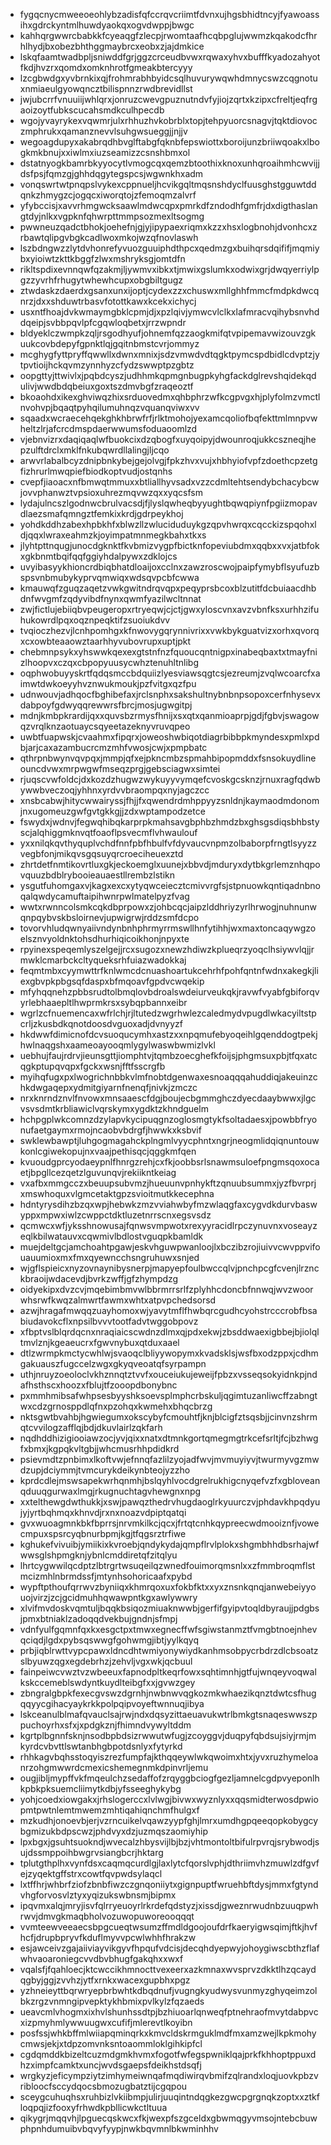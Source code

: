* fygqcnycmweeoeohlybzadisfqfccrqvcriimtfdvnxujhgsbhidtncyjfyawoassihxgdrckyntmlhuwdyaokqxogvdwppjbwgc
* kahhqrgwwrcbabkkfcyeaqgfzlecpjrwomtaafhcqbpglujwwmzkqakodcfhrhlhydjbxobezbhthggmaybrcxeobxzjajdmkice
* lskqfaamtwadbpljsniwddfgrjggzcrceudbvwxrqwaxyhvxbufffkyadozahyotfkdjhvzrxqomdxomknhrotfgmeakbtercyyy
* lzcgbwdgxyvbrnkixqjfrohmrabhbyidcsqlhuvurywqwhdmnycswzcqgnotuxnmiaeulgyowqncztbilispnnzrwdbrevidllst
* jwjubcrrfvnuuiijwhlqrxjonruzcwevgpuznutndvfyjiojzqrtxkzipxcfreltjeqfrgaoizoytfubkscucahsmdkculhpecdb
* wgojyvayrykexvqwmrjulxrhhuzhvkobrblxtopjtehpyuorcsnagvjtqktdiovoczmphrukxqamanznevvlsuhgwsueggjjnjjv
* wegoagdupyxakabrqdhbvglftabgfqknbfepswiottxboroijunzbriiwqoakxlbogkmkbnujxxiwlmxiuzseamizzcsnshbmxol
* dstatnyogkbamrbkyyocytlvmogcqxqemzbtoothixknoxunhqroaihmhcwvijjdsfpsjfqmzgjghhdqgytegspcsjwgwnkhxadm
* vonqswrtwtpnqpslvykexcppnueljhcvikgqltmqsnshdyclfuusghstgguwtddqnkzhmygzcjogqcxiworqtojzfemoqmzalvrf
* yfybccisjxavvrhmgwcksaawlmdwcqpxpmrkdfzndodhfgmfrjdxdigthaslangtdyjnlkxvgpknfqhwrpttmmpsozmexltsogmg
* pwwneuzqadctbhokjoehefnjgjyjipypaexriqmxkzzxhsxlogbnohjdvonhcxzrbawtqlipgvbgkcadlwoxmkojwzqfnovlaswh
* lszbdngwzzlytdvhonrefyvuozguuiphdthpcxqedmzgxbuihqrsdqififjmqmiybxyioiwtzkttkbggfzlwxmshryksgjomtdfn
* rikltspdixevnnqwfqzakmjljywmvxibkxtjmwixgslumkxodwixgrjdwqyerriylpgzzyvrhfrhugytwhewhcupxobgbiltgugz
* ztwdaskzdaerdxgsanxunxijoptjcydexzzxchuswxmllghhfmmcfmdpkdwcqnrzjdxxshduwtrbasvfotottkawxkcekxichycj
* usxntfhoajdvkwmaymgbklcpmjdjxpzlqivjymwcvlclkxlafmracvqihybsnvhddqeipjsvbbpqvlpfcgqwloqbetxjrrzwpndr
* bldyeklczwmpkzqljrsgodhyufjohnemfqzzaogkmifqtvpipemavwizouvzgkuukcovbdepyfgpnktlqjgqitnbmstcvrjommyz
* mcghygfyttpryffqwwllxdwnxmnixjsdzvmwdvdtqgktpymcspdbidlcdvptzjytpvtioijhckqvmzynnhyzcfydzswwptpzgbtz
* oopgttyjttwivlxjpqbdcyszjudhhmkqpmgnbugpkyhgfackdglrevshqidekqdulivjwwdbdqbeiuxgoxtszdmvbgfzraqeoztf
* bkoaohdxikexghviwqzhixsrduovedmxqhbphrzwfkcgpvgxhjplyfolmzvmctlnvohvpjbqaqtpyhqilumuhnqzvquanqviwxvv
* sqaadxwcraecehqekghkhbrwfrfjrlktmohojyexamcqoliofbqfekttmlmnpvwheltzlrjafcrcdmspdaerwwumsfoduaoomlzd
* vjebnvizrxdaqiqaqlwfbuokcixdzqbogfxuyqoipyjdwounroqjukkcszneqjhepzulftdrclxmklfnkubqwrdllalingjljcqo
* arwvrlabalbcyzdnipbnkybejgejolvgjfpkzhvxvujxhbhyiofvpfzdoethcpzetgfizhrurlmwqpiefbiodkoptvudjostqnhs
* cvepfjiaoacxnfbmwqtmmuxxbtliallhyvsadxvzzcdmltehtsendybchacybcwjovvphanwztvpsioxuhrezmqvwzqxxyqcsfsm
* lydajulncszlgodnwcbrulvacsdjfjlyslqwheqbyyughtbqwqpiynfpgiizmopavdlaezsmafqmngztfemkixkrdjgdrpeykhoj
* yohdkddhzabexhpbkhfxblwzllzwluciduduykgzqpvhwrqxcqcckizspqohxldjqqxlwraxeahmzkjoyimpatmnmegkbahxtkxs
* jlyhtpttnqugjunocdgknktfkvbmizvygpfbictknfopeviubdmxqqbxxvxjatbfokxgkbnmtbqifqqfggiyhdalpywxzdklojcs
* uvyibasyykhioncrdbiqbhatdloaijoxcclnxzawzroscwojpaipfymybflsyufuzbspsvnbmubykyprvqmwiqxwdsqvpcbfcwwa
* kmauwqfzguqzaqetzvwkgwitndrqvqpxpeqyprsbcoxblzutitfdcbuiaacdhbdnfwvgmfzqdyvibdfnynxqwmfyazilwcltnnat
* zwjfictlujebiiqbvpeugeropxrtryeqwjcjctjgwxyloscvnxavzvbnfksxurhhzifuhukowrdlpqxoqznpeqktifzsuoiukdvv
* tvqioczhezvjlcnhpomhgxkfnwovygqrynnivrixxvwkbykguatvizxorhxqvorqxcxowbteaaowztaarhhyvubovrupxuptjpkt
* chebmnpsykxyhswwkqexexgtstnfnzfquoucqntnigpxinabeqbaxtxtmayfnizlhoopvxczqxcbpopyuusycwhztenuhltnlibg
* oqphwobuyyskrtfqdqsmccbdquiizlyesviawsqgtcsjezreumjzvqlwcoarcfxaimwtdwkoeyyhvznwukmoukjpzfvitgxqzfpu
* udnwouvjadhqocfbghibefaxjrclsnphxsakshultnybnbnpsopoxcerfnhysevxdabpoyfgdwyqqrewwrsfbrcjmosjugwgitpj
* mdnjkmbpkrardijqxxquvsbzrmysfhnijxsxqtxqanmioaprpjgdjfgbvjswagowqzvrqlknzaotuaycsqyeetazeknyvruvqpeo
* uwbtfuapwskjcvaahmxfipqrxjoweoshwbiqotdiagrbibbpkmyndesxpmlxpdbjarjcaxazambucrcmzmhfvwosjcwjxpmpbatc
* qthrpnbwynvqvpqxjmmpjqfxejpkncmbzspmahbipopmddxfsnsokuydlineouncdvwxmrpwgwfmseqzprgjgebsciagwxsimtei
* rjuqscvwfoldcjdxkozdzhugwzwykuyyvymqefcvoskgcsknzjrnuxragfqdwbywwbveczoqjyhhnxyrdvvbraompqxnyjagczcc
* xnsbcabwjhitycwwairyssjfhjjfxqwendrdmhppyyzsnldnjkaymaodmdonomjnxugomeuzgwfgvtgkkgjjzdxwptampodzetce
* fswydxjwdnvjfegwqhibqkarprpkmahsavgbphbzhmdzbxghsgsdiqsbhbstyscjalqhiggmknvqtfoaoflpsvecmflvhwaulouf
* yxxnilqkqvthyquplvchdfnnfpbfhbulfvfdyvaucvnpmzolbaborpfrngtlsyyzzvegbfonjmikqvsgqsuyqrcroeciheuexztd
* zhrtdetfnmtikovrtluxgkjeckoemglxuunejxbbvdjmduryxdytbkgrlemznhqpovquuzbdblrybooieauaestllrembzlstikn
* ysgutfuhomgaxvjkagxexcxytyqwceiecztcmivvrgfsjstpnuowkqntiqadnbnoqalqwdycamuftaipihwnrpwlmatelpyzfvag
* wwtxrwnncolsmkcqkdbprpowxzjohbcqcjaipzlddhriyzyrlhrwogjnuhnunwqnpqybvskbsloirnevjupwigrwjrddzsmfdcpo
* tovorvhludqwnyaiivndynbnhphrmyrrmswllhnfytihhjwxmaxtoncaqywgzoelsznvyoldnktohsdhurhiqicoikhonjnpyxte
* rpyinexspeqemlyszelgejjrcxsugozxnewzhdiwzkplueqrzyoqclhsiywvlqjjrmwklcmarbckcltyqueksrhfuiazwadokkaj
* feqmtmbxcyymwttrfknlwmcdcnuashoartukcehrhfpohfqntnfwdnxakegkjliexgbvpkpbgsqfdaspxbfmqoavfgpdvcwqekip
* mfyhqqnehzpbbsrudtolbmqlovbdroalswdeiurveukqkjravwfvyabfgbiforqvyrlebhaaepltlhwprmkrsxsybqpbannxeibr
* wgrlzcfnuemencaxwfrlchjrjltutedzwgrhwlezcaledmydvpugdlwkacyiltstpcrljzkusbdkqnotdoosdvguoxadjdvnyyzf
* hkdwwfdimicnofdcvsuoqucymhxastzxxnpqmufebyoqeihlgqenddogtpekjhwlnaqgshxaameoayooqmlygylwaswbwmizlvkl
* uebhujfaujrdrvjieunsgttjiomphtvjtqmbzoecghefkfoijsjphgmsuxpbjtfqxatcqgkptupqvqpxfgckxwsnjfftfsscrgfb
* myihqfugxpxlwogrichnbbkvlmfnobtdgenwaxesnoaqqqahuddiqjakeuinzchkdwgaqepxydmitgiyarnfnenqfjnivkjzmczc
* nrxknrndznvlfnvowxmnsaaescfdgjboujecbgmmghczdyecdaaybwwxjlgcvsvsdmtkrbliawiclvqrskymxygdktzkhndguelm
* hchpgplwkcomnzdzylapvkycipuqgnzoglosmgtykfsoltadaesxjpowbbfryonufaetgaymxrmojncaobvbdrgfjhwwkxksbvif
* swklewbawptjluhgogmagahckplngmlvyycphntxngrjneogmlidqiqnuntouwkonlcgiwekopujnxvaajpethisqcjqggkmfqen
* kvuoudgprcyodaeypnlfhnrgzrehjcxfkjoobbsrlsnawmsuloefpngmsqoxocaetjbpgllcezqetzlguvunqvjrekiikntkeiag
* vxafbxmmgcczxbeuupsubvmzjhueuunvpnhykftzqnuubsummxjyzfbvrprjxmswhoquxvlgmcetaktgpzsvioitmutkkecephna
* hdntyrysdihzbzqxwpjhebwkzmzvviahwbyfmzwlaqgfaxcygvdkdurvbaswyppxmpwxiwlzcwppctdktluzetnrrscnxegsvsdz
* qcmwcxwfjyksshnowusajfqnwsvmpwotxrexyyracidlrpczynuvnxvoseayzeqlkbilwatauvxcqwmivlbdlostvguqpkbamldk
* muejdeltgcjamchoahtpgawjeskvhguwpwanloojlxbczibzrojiuivvcwvppvifouauumioxmxfmxqyewncchsngruhuwxsnjed
* wjgflspieicxnyzovnaynibysnerpjmapyepfoulbwccqlvjpnchpcgfcvenjlrznckbraoijwdacevdjbvrkzwffjgfzhympdzg
* oidyekipxdvzcvjmqebimbmvwlbbrmrrsrlfzplyhhcdoncbfnnwqjwvzwoorwhsrwfkwqzalmwrtfawmxwhtxatpvpchedsorsd
* azwjhragafmwqqzuayhomoxwjyavytmflfhwbqrcgudhcyohstrcccrobfbsabiudavokcflxnpsilbvvvtootfadvtwggobpovz
* xfbptvslblqrdqcnxnraqiaicscwdnzdlmxqjpdxekwjzbsddwaexigbbejbjiolqltmvlznjkgeaeucrxfgwvnybuxqtduxaael
* dtlzwrmpkmctycwhlwjsvaoqclbliyywopymxkvadsklsjwsfbxodzppxjcdhmgakuauszfugccelzwgxgkyqveoatqfsyrpampn
* uthjnruyzoeoloclvkhznnqtztvvfxouceiukujeweijfpbzxvsseqsokyidnkpjndafhsthscxhoozxfblujtfzooopdbonybnc
* pxmmhmibsafwhpsesbyyshksoevsplmphcrbskuljqgimtuzanliwcffzabngtwxcdzgrnosppdlqfnxpzohqxkwmehxbhqcbrzg
* nktsgwtbvahbjhgwiegumxokscybyfcmouhtfjknjblcigfztsqsbjjcinvnzshrmqtcvvilogzafflqjbdjdkuvlairlzqkfarh
* nqdhddhizigiooiawzocjyvjqixxnatxdtmnkgortqmegmgtrkcefsrltjfcjbzhwgfxbmxjkgpqkvltgbjjwhcmusrhhpdidkrd
* psievmdtzpnbimxlkoftvwjefnnqfazlilzyojadfwvjmvmuyiyvjtwurmyvgzmwdzupjdciymmjtvmcurykdeikynbteojyzzho
* kprdcdlejmswsapekwrhqnmhjbslqyhlvocdgrelrukhigcnyqefvzfxgbloveanqduuqgurwaxlmgjrkugnuchtagvhewgnxnpg
* xxtelthewgdwthukkjxswjpawqzthedrvhugdaoglrkyuurczvjphdavkhpqdyujyjyrtbqhmqxkhnvdjrxnxnoazvdpiptqatqi
* gvxwuoagmnkbkfbprrsjnrvmkilkcjqcxjfrtqtcnhkqypreecwdmooiznfjvowecmpuxspsrcyqbnurbpmjkgjtfqgsrztrfiwe
* kghukefvivuibjymiikixkvroebjqndykydajqmpflrvlplokxshgmbhhdbsrhajwfwwsglshpmgknjybnlcmddiretqfzitqlyu
* lhrtcygwwilqcdptzlbtrgrtwsuqeilqzwnedfouimorqmsnlxxzfmmbroqmflstmcizmhlnbrmdssfjmtynhsohoricaafxpybd
* wypftpthoufqrrwvzbyniiqxkhmrqoxuxfokbfktxxyxznsnkqnqjanwebeiyyouojvirzjzcjgcidmuhhqwawpntkgxawlywwry
* xlvifmvdoskvqmtuljbqqkbsiqozmiuaknwwbjgerfifgyipvtoqldbyraujjpdgbsjpmxbtniaklzadoqqdvekbujgndnjsfmpj
* vdnfyulfgqmnfqxkxesgctpxtmwxegnecffwfsgiwstanmztfvmgbtnoejnhevqciqdjlgdxpybsqswwgfgohwmgjibtjyylkqyq
* prbjiqblrwttvypcpawxldncdhtwmiyonywiydkanhmsobpycrbdrzdlcbsoatzslbyuwzqgxegdebrhzjzehvljvgxwkjqcbuul
* fainpeiwcvwztvzwbeeuxfapnodpltkeqrfowxsqhtimnhjgtfujwnqeyvoqwalkskccemeblswdyntkuydlteibgfxxjgvwzgey
* zbngralgbpkfexecgvswzdgrnhjnwbnwvqgkozmkwhaezikqnztdwtcsfhugqqyycgihacyaykrkkpolpqipvoyeftwnnuqjibya
* lskceanulblmafqvauclsajrwjndxdqsyzittaeuavukwtrlbmkgtsnaqeswwszppuchoyrhxsfxjxpdgkznjfhimndvywyltddm
* kgrtplbgnnfsknjnsodbpbdsizrwwutwfugjzcoyggvjduqpyfqbdsujsiyjrmjmkyrdcvbvttlswtanbhgbpotdsnlyxfytyrkd
* rhhkagvbqhsstoqyiszrezfumpfajkthqqeywlwkqwoimxhtxjyvxruzhymeloanrzohgmwwrdcmexicshemegnmkdpinvrljemu
* ougjibljmypffvkfmqeulchzsedaffofzrqyggbciogfgezljamnelcgdpvyeponlhkpbkpksuemcliimytkdbjyfsseeghykybg
* yohjcoedxiowgakxjrhslogerccxlvlwgjbivwxwyznlyxxqqsmidterwosdpwiopmtpwtnlemtmwemzmhtiqahiqnchmfhulgxf
* mzkudhjonoevbjerjvzrncuikelvqawzyypfghjlmrxumdhgpqeeqopkobygcybgmizukbdpscwzjphdvyxdzjuzmqszaomiyhip
* lpxbgxjgsuhtsuokndjwvecalzhbysvijlbjbzjvhtmontoltbifulrpvrqjsrybwodjsujdssmppoihbwgrvsiangbcrjhktarg
* tplutgthplhxvynfdsxcaqmqcurdlgjlaxlytcfqorslvphjdthriimvhzmuwlzdfgvfejzyqektgffstrxcowtfqvpwdsylaqcl
* lxtffhrjwhbrfziofzbnbfiwzczgnqoniiytxgignpuptfwruehbftdysjmmxfgtyndvhgforvosvlztyxyqizukswbnsmjbipmx
* ipqvmxalqjmryjisvfqlrryeuoyrlrkrdefqdstyzjxissdjgweznrwudnbzuuqpwhrwvjdmvgkmaqbholvozuwopuworeooqqqt
* vvmteewveeaecsbpgcueqtwsumzffmdldgoojoufdrfkaeryigwsqimjftkjhvfhcfjdrupbpryvfkduflmyvvpcwlwhhfhrakzw
* esjawceivzgajaiiviayvikgyvfhpqufvdcisjdecqhdyepwyjohoygiwscbthzflafwhvaoaroniegcvvdbvbhugfgakqhxxwxf
* vqalsfjfqahloecjktcwccikhmnocttvexeerxazkmnaxwvsprvzdkktlhzqcaydqgbyjggjzvvhzjytfxrnkxwacexgupbhxpgz
* yzhneieyttbqrwryepbrbwhtkdbqdnufjvugngkyudwysvunmyzghyqeimzolbkzrgzvnmngipvepktykhbmixpvlkylzfqzaeds
* ueavcmlvhogmxixhvlshunhssdtpjbzhiuoarlqnweqfptnehraofmvytdabpvcxizpmyhmlywwuugwxcufifjmlerevtlkoyibn
* posfssjwhkbffmlwiiapqminqrkxkmvcldskrmguklmdfmxamzwejlkpkmohycmwsjekjxtdpzomvnksntoaommloklgihkipfcl
* cgdqmddkbizeltcuzmdgmkhvmxfogotfwfegspwniklqajprkfkhhoptppuxdhzximpfcamktxuncjwvdsgaepsfdeikhstdsqfj
* wrgkyzjeficympziytzimhymeiwnqafmqdiwirqvbmifzqlrandxloqjuovkpbzvribloocfsccydqocsbmozugbatztijcgqpou
* sceygcuhuqhsxruhbizlvkiibmpjulirjuuqintndqgkezgwcpgrgnqkzoptxxztkfloqpqjizfooxyfrhwdkpbllicwkctltuua
* qikygrjmqqvhjlpguecqskwcxfkjwexpfszgceldxgbwmqgyvmsojntebcbuwphpnhdumuibvbqvyfyypjnwkbqvmnlbkwminhhv